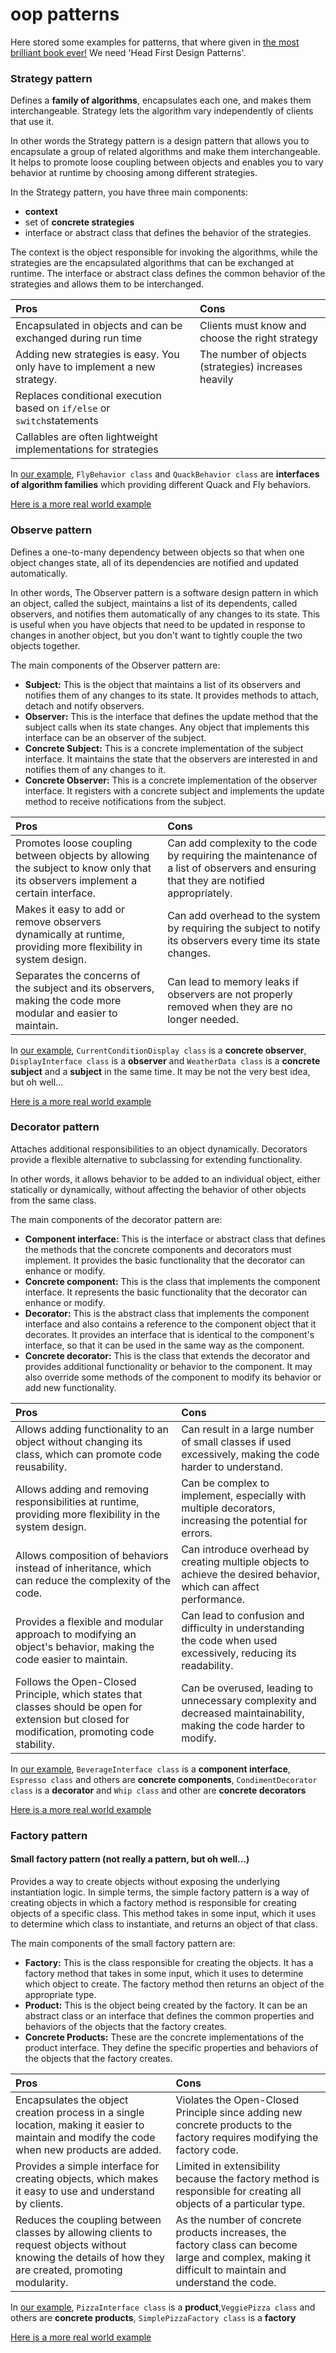 # oop patterns

Here stored some examples for patterns, that where given in [the most brilliant
book ever!](https://wickedlysmart.com/books/) We need 'Head First Design
Patterns'.

### Strategy pattern

Defines a **family of algorithms**, encapsulates each one, and makes them
interchangeable. Strategy lets the algorithm vary independently of clients
that use it.

In other words the Strategy pattern is a design pattern that allows you to
encapsulate a group of related algorithms and make them interchangeable. It
helps to promote loose coupling between objects and enables you to vary
behavior at runtime by choosing among different strategies.

In the Strategy pattern, you have three main components:

- **context**
- set of **concrete strategies**
- interface or abstract class that defines the behavior of the strategies.

The context is the object responsible for invoking the algorithms,
while the strategies are the encapsulated algorithms that can be exchanged at
runtime. The interface or abstract class defines the common behavior of the
strategies and allows them to be interchanged.

| Pros                                                                      | Cons                                                 |
|:--------------------------------------------------------------------------|:-----------------------------------------------------|
| Encapsulated in objects and can be exchanged during run time              | Clients must know and choose the right strategy      |
| Adding new strategies is easy. You only have to implement a new strategy. | The number of objects (strategies) increases heavily |
| Replaces conditional execution based on `if/else` or `switch`statements   |                                                      |
| Callables are often lightweight implementations for strategies            |                                                      |

In [our example](https://github.com/PrincesaPypka/oop-patterns/tree/main/strategy-pattern/SimUDuck),
`FlyBehavior class` and `QuackBehavior class` are **interfaces of algorithm
families** which providing different Quack and Fly behaviors.

[Here is a more real world example](https://github.com/some404day)

### Observe pattern

Defines a one-to-many dependency between objects so that when one object
changes state, all of its dependencies are notified and updated automatically.

In other words, The Observer pattern is a software design pattern in which an
object, called the subject, maintains a list of its dependents, called
observers, and notifies them automatically of any changes to its state.
This is useful when you have objects that need to be updated in response to
changes in another object, but you don't want to tightly couple the two
objects together.

The main components of the Observer pattern are:

- **Subject:** This is the object that maintains a list of its observers and
  notifies them of any changes to its state. It provides methods to attach,
  detach and notify observers.
- **Observer:** This is the interface that defines the update method that the
  subject calls when its state changes. Any object that implements this
  interface can be an observer of the subject.
- **Concrete Subject:** This is a concrete implementation of the subject
  interface.
  It maintains the state that the observers are interested in and notifies them
  of any changes to it.
- **Concrete Observer:** This is a concrete implementation of the observer
  interface. It registers with a concrete subject and implements the update
  method to receive notifications from the subject.

| Pros                                                                                                                           | Cons                                                                                                                                  |
|:-------------------------------------------------------------------------------------------------------------------------------|:--------------------------------------------------------------------------------------------------------------------------------------|
| Promotes loose coupling between objects by allowing the subject to know only that its observers implement a certain interface. | Can add complexity to the code by requiring the maintenance of a list of observers and ensuring that they are notified appropriately. |
| Makes it easy to add or remove observers dynamically at runtime, providing more flexibility in system design.                  | Can add overhead to the system by requiring the subject to notify its observers every time its state changes.                         |
| Separates the concerns of the subject and its observers, making the code more modular and easier to maintain.                  | Can lead to memory leaks if observers are not properly removed when they are no longer needed.                                        |

In [our example](https://github.com/PrincesaPypka/oop-patterns/tree/main/observer-pattern/WeatherStation),
`CurrentConditionDisplay class` is a **concrete observer**, `DisplayInterface
class` is a **observer** and `WeatherData class` is a **concrete subject**
and a **subject** in the same time. It may be not the very best idea, but oh
well...

[Here is a more real world example](https://github.com/some404day)

### Decorator pattern

Attaches additional responsibilities to an object dynamically. Decorators
provide a flexible alternative to subclassing for extending functionality.

In other words, it allows behavior to be added to an individual object,
either statically or dynamically, without affecting the behavior of other
objects from the same class.

The main components of the decorator pattern are:

- **Component interface:** This is the interface or abstract class that
  defines the methods that the concrete components and decorators must
  implement. It provides the basic functionality that the decorator can
  enhance or modify.
- **Concrete component:** This is the class that implements the component
  interface. It represents the basic functionality that the decorator can
  enhance or modify.
- **Decorator:** This is the abstract class that implements the component
  interface and also contains a reference to the component object that it
  decorates. It provides an interface that is identical to the component's
  interface, so that it can be used in the same way as the component.
- **Concrete decorator:** This is the class that extends the decorator and
  provides additional functionality or behavior to the component. It may
  also override some methods of the component to modify its behavior or add
  new functionality.

| Pros                                                                                                                                             | Cons                                                                                                                |
|:-------------------------------------------------------------------------------------------------------------------------------------------------|:--------------------------------------------------------------------------------------------------------------------|
| Allows adding functionality to an object without changing its class, which can promote code reusability.                                         | Can result in a large number of small classes if used excessively, making the code harder to understand.            |
| Allows adding and removing responsibilities at runtime, providing more flexibility in the system design.	                                        | Can be complex to implement, especially with multiple decorators, increasing the potential for errors.              |
| Allows composition of behaviors instead of inheritance, which can reduce the complexity of the code.                                             | Can introduce overhead by creating multiple objects to achieve the desired behavior, which can affect performance.  |
| Provides a flexible and modular approach to modifying an object's behavior, making the code easier to maintain.                                  | Can lead to confusion and difficulty in understanding the code when used excessively, reducing its readability.     |
| Follows the Open-Closed Principle, which states that classes should be open for extension but closed for modification, promoting code stability. | Can be overused, leading to unnecessary complexity and decreased maintainability, making the code harder to modify. |

In [our example](https://github.com/PrincesaPypka/oop-patterns/tree/main/decorator-pattern/StarbuzzCofe),
`BeverageInterface class` is a **component interface**,
`Espresso class` and others are **concrete components**, `CondimentDecorator
class` is a **decorator** and `Whip class` and other are **concrete decorators**

[Here is a more real world example](https://github.com/some404day)

### Factory pattern

#### Small factory pattern (not really a pattern, but oh well...)

Provides a way to create objects without exposing the underlying
instantiation logic. In simple terms, the simple factory pattern is a way of
creating objects in which a factory method is responsible for creating
objects of a specific class. This method takes in some input, which it uses
to determine which class to instantiate, and returns an object of that class.

The main components of the small factory pattern are:

- **Factory:** This is the class responsible for creating the objects.
  It has a factory method that takes in some input, which it uses to
  determine which object to create. The factory method then returns an
  object of the appropriate type.
- **Product:** This is the object being created by the factory. It can
  be an abstract class or an interface that defines the common properties
  and behaviors of the objects that the factory creates.
- **Concrete Products:** These are the concrete implementations of the
  product interface. They define the specific properties and behaviors of
  the objects that the factory creates.

| Pros                                                                                                                                                   | Cons                                                                                                                                                   |
|:-------------------------------------------------------------------------------------------------------------------------------------------------------|:-------------------------------------------------------------------------------------------------------------------------------------------------------|
| Encapsulates the object creation process in a single location, making it easier to maintain and modify the code when new products are added.           | Violates the Open-Closed Principle since adding new concrete products to the factory requires modifying the factory code.                              |
| Provides a simple interface for creating objects, which makes it easy to use and understand by clients.                                                | Limited in extensibility because the factory method is responsible for creating all objects of a particular type.                                      |
| Reduces the coupling between classes by allowing clients to request objects without knowing the details of how they are created, promoting modularity. | As the number of concrete products increases, the factory class can become large and complex, making it difficult to maintain and understand the code. |

In [our example](https://github.com/PrincesaPypka/oop-patterns/tree/main/factory-pattern/SimpleFactory),
`PizzaInterface class` is a **product**,`VeggiePizza class` and others are
**concrete products**, `SimplePizzaFactory class` is a **factory**

[Here is a more real world example](https://github.com/some404day)

